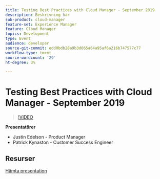 ```yaml
---
title: Testing Best Practices with Cloud Manager - September 2019
description: Beskrivning här
sub-product: cloud-manager
feature-set: Experience Manager
feature: Cloud Manager
topics: Development
type: Event
audience: developer
source-git-commit: edd0bdb28a9b3d065a64a95af6a216b747577c77
workflow-type: tm+mt
source-wordcount: '29'
ht-degree: 3%

---
```


# Testing Best Practices with Cloud Manager - September 2019

>[!VIDEO](https://video.tv.adobe.com/v/329028/?quality=9&learn=on)

**Presentatörer**

* Justin Edelson - Product Manager
* Patrick Kynaston - Customer Success Engineer

## Resurser

[Hämta presentation](./assets/CloudManagerWebinarSeptember2019.pdf)